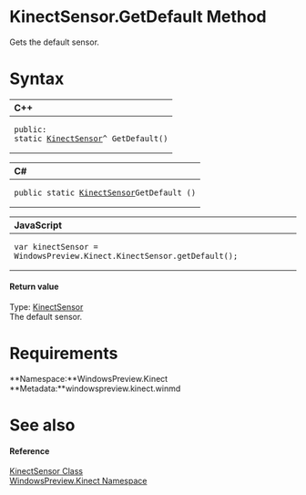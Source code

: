 KinectSensor.GetDefault Method  
==============================  

Gets the default sensor. <span id="syntaxSection"></span>

Syntax  
======  

<table>
<colgroup>
<col width="100%" />
</colgroup>
<thead>
<tr class="header">
<th align="left">C++</th>
</tr>
</thead>
<tbody>
<tr class="odd">
<td align="left"><pre><code>public:  
static <a href="../../KinectSensor_Class.md">KinectSensor</a>^ GetDefault()</code></pre></td>
</tr>
</tbody>
</table>

<table>
<colgroup>
<col width="100%" />
</colgroup>
<thead>
<tr class="header">
<th align="left">C#</th>
</tr>
</thead>
<tbody>
<tr class="odd">
<td align="left"><pre><code>public static <a href="../../KinectSensor_Class.md">KinectSensor</a>GetDefault ()</code></pre></td>
</tr>
</tbody>
</table>

<table>
<colgroup>
<col width="100%" />
</colgroup>
<thead>
<tr class="header">
<th align="left">JavaScript</th>
</tr>
</thead>
<tbody>
<tr class="odd">
<td align="left"><pre><code>var kinectSensor = WindowsPreview.Kinect.KinectSensor.getDefault();</code></pre></td>
</tr>
</tbody>
</table>

<span id="ID4EQ"></span>
#### Return value  

Type: [KinectSensor](../../KinectSensor_Class.md)  
The default sensor.  

<span id="requirements"></span>

Requirements  
============  

**Namespace:**WindowsPreview.Kinect  
**Metadata:**windowspreview.kinect.winmd  

<span id="ID4E2"></span>

See also  
========  

<span id="ID4E4"></span>
#### Reference  

[KinectSensor Class](../../KinectSensor_Class.md)  
 [WindowsPreview.Kinect Namespace](../../../Kinect.md)  



<!--Please do not edit the data in the comment block below.-->
<!--
TOCTitle : GetDefault Method
RLTitle : KinectSensor.GetDefault Method
KeywordK : GetDefault method
KeywordK : KinectSensor.GetDefault method
KeywordF : WindowsPreview.Kinect.KinectSensor.GetDefault
KeywordF : KinectSensor.GetDefault
KeywordF : GetDefault
KeywordF : WindowsPreview.Kinect.KinectSensor.GetDefault
KeywordA : M:WindowsPreview.Kinect.KinectSensor.GetDefault
AssetID : M:WindowsPreview.Kinect.KinectSensor.GetDefault
Locale : en-us
CommunityContent : 1
APIType : Managed
APILocation : windowspreview.kinect.winmd
APIName : WindowsPreview.Kinect.KinectSensor.GetDefault
TargetOS : Windows
TopicType : kbSyntax
DevLang : VB
DevLang : CSharp
DevLang : JavaScript
DevLang : C++
DocSet : K4Wv2
ProjType : K4Wv2Proj
Technology : Kinect for Windows
Product : Kinect for Windows SDK v2
productversion : 20
-->
